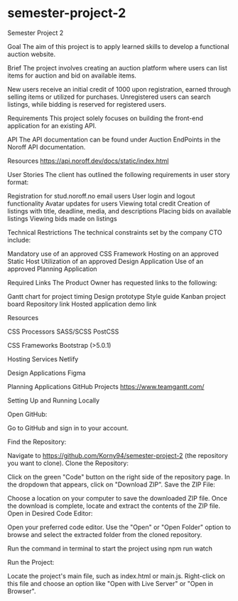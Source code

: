 # semester-project-2

Semester Project 2

Goal
The aim of this project is to apply learned skills to develop a functional auction website.

Brief
The project involves creating an auction platform where users can list items for auction and bid on available items.

New users receive an initial credit of 1000 upon registration, earned through selling items or utilized for purchases. Unregistered users can search listings, while bidding is reserved for registered users.

Requirements
This project solely focuses on building the front-end application for an existing API.

API
The API documentation can be found under Auction EndPoints in the Noroff API documentation.

Resources
https://api.noroff.dev/docs/static/index.html

User Stories
The client has outlined the following requirements in user story format:

Registration for stud.noroff.no email users
User login and logout functionality
Avatar updates for users
Viewing total credit
Creation of listings with title, deadline, media, and descriptions
Placing bids on available listings
Viewing bids made on listings

Technical Restrictions
The technical constraints set by the company CTO include:

Mandatory use of an approved CSS Framework
Hosting on an approved Static Host
Utilization of an approved Design Application
Use of an approved Planning Application

Required Links
The Product Owner has requested links to the following:

Gantt chart for project timing
Design prototype
Style guide
Kanban project board
Repository link
Hosted application demo link

Resources

CSS Processors
SASS/SCSS
PostCSS

CSS Frameworks
Bootstrap (>5.0.1)

Hosting Services
Netlify

Design Applications
Figma

Planning Applications
GitHub Projects
https://www.teamgantt.com/

Setting Up and Running Locally

Open GitHub:

Go to GitHub and sign in to your account.

Find the Repository:

Navigate to https://github.com/Korny94/semester-project-2 (the repository you want to clone).
Clone the Repository:

Click on the green "Code" button on the right side of the repository page.
In the dropdown that appears, click on "Download ZIP".
Save the ZIP File:

Choose a location on your computer to save the downloaded ZIP file.
Once the download is complete, locate and extract the contents of the ZIP file.
Open in Desired Code Editor:

Open your preferred code editor.
Use the "Open" or "Open Folder" option to browse and select the extracted folder from the cloned repository.

Run the command in terminal to start the project using npm run watch

Run the Project:

Locate the project's main file, such as index.html or main.js.
Right-click on this file and choose an option like "Open with Live Server" or "Open in Browser".
